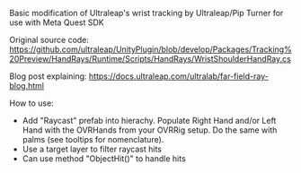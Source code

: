 Basic modification of Ultraleap's wrist tracking by Ultraleap/Pip Turner for use with Meta Quest SDK

Original source code:
https://github.com/ultraleap/UnityPlugin/blob/develop/Packages/Tracking%20Preview/HandRays/Runtime/Scripts/HandRays/WristShoulderHandRay.cs

Blog post explaining: 
https://docs.ultraleap.com/ultralab/far-field-ray-blog.html

How to use: 
- Add "Raycast" prefab into hierachy. Populate Right Hand and/or Left Hand with the OVRHands from your OVRRig setup. Do the same with palms (see tooltips for nomenclature).
- Use a target layer to filter raycast hits
- Can use method "ObjectHit()" to handle hits

